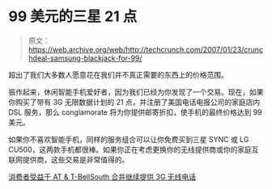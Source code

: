 # 99 美元的三星 21 点

> 原文：<https://web.archive.org/web/http://techcrunch.com/2007/01/23/crunchdeal-samsung-blackjack-for-99/>

超出了我们大多数人愿意花在我们并不真正需要的东西上的价格范围。

振作起来，休闲智能手机爱好者，因为我们已经为你发现了一个交易。现在，如果你购买了带有 3G 无限数据计划的 21 点，并注册了美国电话电报公司的家庭店内 DSL 服务，那么 conglamorate 将为你提供邮寄折扣，使手机的最终价格达到 99 美元。

如果你不喜欢智能手机，同样的服务组合可以让你免费买到三星 SYNC 或 LG CU500，这两款手机都很棒。如果你正在考虑更换你的无线提供商或你的家庭互联网提供商，这些交易是非常值得的。

[消费者受益于 AT & T-BellSouth 合并继续提供 3G 无线电话](https://web.archive.org/web/20161022225615/http://www.mobileburn.com/pressrelease.jsp?Id=3061)